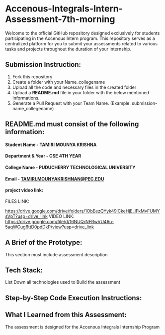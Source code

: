 # Accenous-Integrals-Intern-Assessment-7th-morning
Welcome to the official GitHub repository designed exclusively for students participating in the Accenous Intern program. This repository serves as a centralized platform for you to submit your assessments related to various tasks and projects throughout the duration of your internship.

## Submission Instruction:
  1. Fork this repository
  2. Create a folder with your Name_collegename
  3. Upload all the code and necessary files in the created folder
  4. Upload a **README.md** file in your folder with the below mentioned informations.
  5. Generate a Pull Request with your Team Name. (Example: submission-name_collegename)

## README.md must consist of the following information:

#### Student Name       - TAMIRI MOUNYA KRISHNA
#### Department & Year  - CSE 4TH YEAR
#### College Name       - PUDUCHERRY TECHNOLOGICAL UNIVERSITY
#### Email              - TAMIRI.MOUNYAKRISHNAN@PEC.EDU

 #### project video link:
FILES LINK:

https://drive.google.com/drive/folders/1ObEezQYyk49iCkeHjE_lFkMvFUMYsVpT?usp=drive_link
VIDEO LINK:
https://drive.google.com/file/d/16NUQrNFRwVU46u-5aqWCug6ttD0pdDkP/view?usp=drive_link


## A Brief of the Prototype:
This section must include assessment description
  
## Tech Stack: 
   List Down all technologies used to Build the assessment
   
## Step-by-Step Code Execution Instructions:
 
  
## What I Learned from this Assessment: 



The assessment is designed for the Accenous Integrals Internship Program


     

